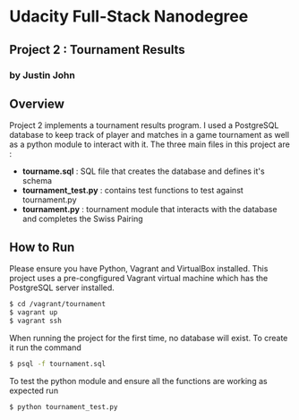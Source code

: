 # Udacity Full-Stack Nanodegree
## Project 2 : Tournament Results
### by Justin John

## Overview

Project 2 implements a tournament results program. I used a PostgreSQL database to keep track of player and matches in a game tournament as well as a python module to interact with it. The three main files in this project are :

- **tourname.sql** : SQL file that creates the database and defines it's schema
- **tournament_test.py** : contains test functions to test against tournament.py
- **tournament.py** : tournament module that interacts with the database and completes the Swiss Pairing

## How to Run

Please ensure you have Python, Vagrant and VirtualBox installed. This project uses a pre-congfigured Vagrant virtual machine which has the PostgreSQL server installed. 

```bash
$ cd /vagrant/tournament
$ vagrant up
$ vagrant ssh
```

When running the project for the first time, no database will exist. To create it run the command
	
```bash
$ psql -f tournament.sql
```

To test the python module and ensure all the functions are working as expected run 
	
```bash
$ python tournament_test.py
```